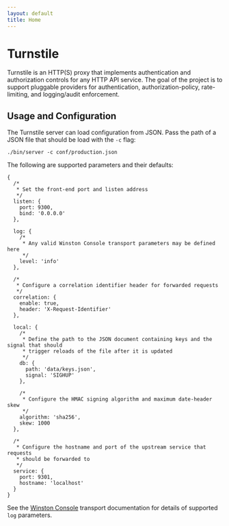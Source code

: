 ```yaml
---
layout: default
title: Home
---
```


# Turnstile

Turnstile is an HTTP(S) proxy that implements authentication and authorization controls for any HTTP API service. The goal of the project is to support pluggable providers for authentication, authorization-policy, rate-limiting, and logging/audit enforcement.

## Usage and Configuration

The Turnstile server can load configuration from JSON. Pass the path of a JSON file that should be load with the `-c` flag:

`./bin/server -c conf/production.json`

The following are supported parameters and their defaults:

```
{
  /*
   * Set the front-end port and listen address
   */
  listen: {
    port: 9300,
    bind: '0.0.0.0'
  },

  log: {
    /*
     * Any valid Winston Console transport parameters may be defined here
     */
    level: 'info'
  },

  /*
   * Configure a correlation identifier header for forwarded requests
   */
  correlation: {
    enable: true,
    header: 'X-Request-Identifier'
  },

  local: {
    /*
     * Define the path to the JSON document containing keys and the signal that should
     * trigger reloads of the file after it is updated
     */
    db: {
      path: 'data/keys.json',
      signal: 'SIGHUP'
    },

    /*
     * Configure the HMAC signing algorithm and maximum date-header skew
     */
    algorithm: 'sha256',
    skew: 1000
  },

  /*
   * Configure the hostname and port of the upstream service that requests
   * should be forwarded to
   */
  service: {
    port: 9301,
    hostname: 'localhost'
  }
}
```

See the [Winston Console](https://github.com/winstonjs/winston/blob/master/docs/transports.md#console-transport) transport documentation for details of supported `log` parameters.
